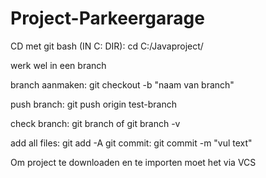 # Project-Parkeergarage

CD met git bash (IN C: DIR): cd C:/Javaproject/

werk wel in een branch

branch aanmaken: git checkout -b "naam van branch"

push branch: git push origin test-branch

check branch: git branch of git branch -v

add all files: git add -A git commit: git commit -m "vul text"

Om project te downloaden en te importen moet het via VCS